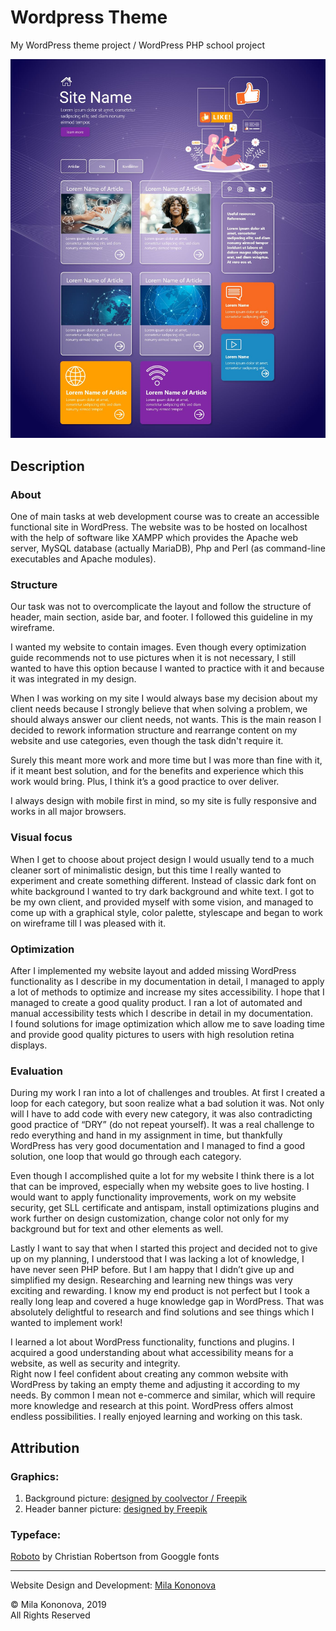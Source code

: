 # Wordpress Theme
My WordPress theme project / WordPress PHP school project

![wordpress Website preview](wp-git-preview.jpg)
## Description  

### About
One of main tasks at web development course was to create an accessible functional site in WordPress. The website was to be hosted on localhost with the help of software like XAMPP which provides the Apache web server, MySQL database (actually MariaDB), Php and Perl (as command-line executables and Apache modules).
### Structure
Our task was not to overcomplicate the layout and follow the structure of header, main section, aside bar, and footer. I followed this guideline in my wireframe.

I wanted my website to contain images. Even though every optimization guide recommends not to use pictures when it is not necessary, I still wanted to have this option because I wanted to practice with it and because it was integrated in my design.  

When I was working on my site I would always base my decision about my client needs because I strongly believe that when solving a problem, we should always answer our client needs, not wants. This is the main reason I decided to rework information structure and rearrange content on my website and use categories, even though the task didn't require it.  

Surely this meant more work and more time but I was more than fine with it, if it meant best solution, and for the benefits and experience which this work would bring. Plus, I think it’s a good practice to over deliver.  

I always design with mobile first in mind, so my site is fully responsive and works in all major browsers.
### Visual focus
When I get to choose about project design I would usually tend to a much cleaner sort of minimalistic design, but this time I really wanted to experiment and create something different. Instead of classic dark font on white background I wanted to try dark background and white text. I got to be my own client, and provided myself with some vision, and managed to come up with a graphical style, color palette, stylescape and began to work on wireframe till I was pleased with it. 
### Optimization
After I implemented my website layout and added missing WordPress functionality as I describe in my documentation in detail, I managed to apply a lot of methods to optimize and increase my sites accessibility. I hope that I managed to create a good quality product. I ran a lot of automated and manual accessibility tests which I describe in detail in my documentation.  
I found solutions for image optimization which allow me to save loading time and provide good quality pictures to users with high resolution retina displays.
### Evaluation
During my work I ran into a lot of challenges and troubles. At first I created a loop for each category, but soon realize what a bad solution it was. Not only will I have to add code with every new category, it was also contradicting good practice of “DRY” (do not repeat yourself). It was a real challenge to redo everything and hand in my assignment in time, but thankfully WordPress has very good documentation and I managed to find a good solution, one loop that would go through each category. 

Even though I accomplished quite a lot for my website I think there is a lot that can be improved, especially when my website goes to live hosting. I would want to apply functionality improvements, work on my website security, get SLL certificate and antispam, install optimizations plugins and work further on design customization, change color not only for my background but for text and other elements as well.

Lastly I want to say that when I started this project and decided not to give up on my planning, I understood that I was lacking a lot of knowledge, I have never seen PHP before. But I am happy that I didn’t give up and simplified my design. Researching and learning new things was very exciting and rewarding. I know my end product is not perfect but I took a really long leap and covered a huge knowledge gap in WordPress. That was absolutely delightful to research and find solutions and see things which I wanted to implement work!

I learned a lot about WordPress functionality, functions and plugins. I acquired a good understanding about what accessibility means for a website, as well as security and integrity.  
Right now I feel confident about creating any common website with WordPress by taking an empty theme and adjusting it according to my needs. By common I mean not e-commerce and similar, which will require more knowledge and research at this point. WordPress offers almost endless possibilities. I really enjoyed learning and working on this task.

## Attribution
### Graphics:
1.	Background picture: [designed by coolvector / Freepik](http://www.freepik.com)
2.	Header banner picture: [designed by Freepik](http://www.freepik.com)
### Typeface:
[Roboto](https://fonts.google.com/specimen/Roboto) by Christian Robertson from Googgle fonts 
***
Website Design and Development: [Mila Kononova](https://www.milakononova.com/)  

&copy; Mila Kononova, 2019  
All Rights Reserved
